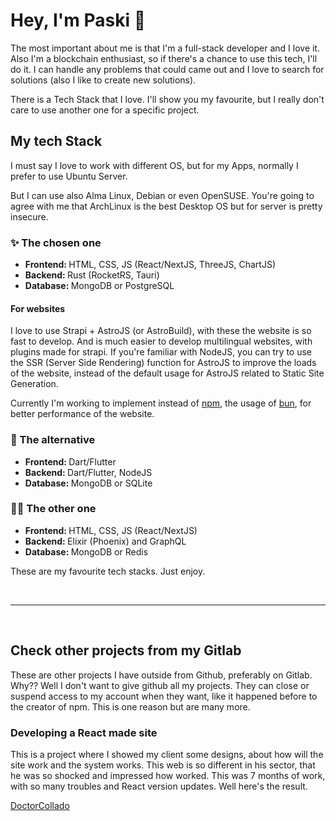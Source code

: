 
# <b>Hey, I'm Paski</b> 👋
The most important about me is that I'm a full-stack developer and I love it. Also I'm a blockchain enthusiast, so if there's a chance to use this tech, I'll do it. I can handle any problems that could came out and I love to search for solutions (also I like to create new solutions).

There is a Tech Stack that I love. I'll show you my favourite, but I really don't care to use another one for a specific project.

## <b>My tech Stack</b>
I must say I love to work with different OS, but for my Apps, normally I prefer to use Ubuntu Server.

But I can use also Alma Linux, Debian or even OpenSUSE. You're going to agree with me that ArchLinux is the best Desktop OS but for server is pretty insecure.

### <b>✨ The chosen one</b>
- <b>Frontend: </b>HTML, CSS, JS (React/NextJS, ThreeJS, ChartJS)
- <b>Backend: </b>Rust (RocketRS, Tauri)
- <b>Database: </b>MongoDB or PostgreSQL

#### <b>For websites</b>
I love to use Strapi + AstroJS (or AstroBuild), with these the website is so fast to develop. And is much easier to develop multilingual websites, with plugins made for strapi. If you're familiar with NodeJS, you can try to use the SSR (Server Side Rendering) function for AstroJS to improve the loads of the website, instead of the default usage for AstroJS related to Static Site Generation.

Currently I'm working to implement instead of [npm](https://www.npmjs.com/), the usage of [bun](https://bun.sh/), for better performance of the website.

### <b>🎁 The alternative</b>
- <b>Frontend: </b>Dart/Flutter
- <b>Backend: </b>Dart/Flutter, NodeJS
- <b>Database: </b>MongoDB or SQLite

### <b>🕵️‍♂️ The other one</b>
- <b>Frontend: </b>HTML, CSS, JS (React/NextJS)
- <b>Backend: </b>Elixir (Phoenix) and GraphQL
- <b>Database: </b>MongoDB or Redis

These are my favourite tech stacks. Just enjoy.

<br />

---
<br />

## <b>Check other projects from my Gitlab</b>
These are other projects I have outside from Github, preferably on Gitlab. Why?? Well I don't want to give github all my projects. They can close or suspend access to my account when they want, like it happened before to the creator of npm. This is one reason but are many more.

### Developing a React made site
This is a project where I showed my client some designs, about how will the site work and the system works. This web is so different in his sector, that he was so shocked and impressed how worked. This was 7 months of work, with so many troubles and React version updates. Well here's the result.

[DoctorCollado](https://gitlab.com/paskisites/website-doctorcollado.com)
